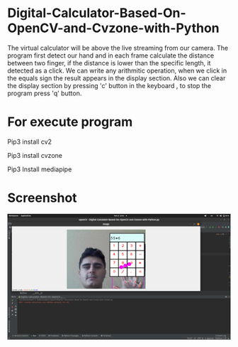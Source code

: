 # Digital-Calculator-Based-On-OpenCV-and-Cvzone-with-Python

The virtual calculator will be above the live streaming from our camera. The program first detect our hand and in each frame calculate the distance between two finger, if the distance is lower than the specific length, it detected as a click. We can write any arithmitic operation, when we click in the equals sign the result appears in the display section. Also we can clear the display section by pressing 'c' button in the keyboard , to stop the program press 'q' button.

# For execute program

Pip3 install cv2

Pip3 install cvzone

Pip3 Install mediapipe

# Screenshot
![alt text](https://github.com/KhalidNazzar/Digital-Calculator-Based-On-OpenCV-and-Cvzone-with-Python/blob/main/IMGDigitalCalculator.png)
